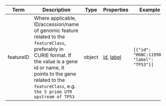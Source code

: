 |Term | Description | Type | Properties | Example | Enum|
| ---| ---| ---| ---| ---| --- |
| featureID | Where applicable, ID/accession/name of genomic feature related to the `featureClass`, preferably in CURIE format. If the value is a gene id or name, it points to the gene related to the `featureClass`, e.g. `the 5 prime UTR upstream of TP53` | object | [id](./id.md), [label](./label.md) | `[{"id": "HGNC:11998", "label": "TP53"}]` | NA|
